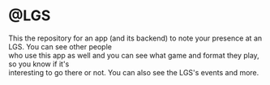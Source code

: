 <h1>@LGS</h1>

<p>This the repository for an app (and its backend) to note your presence at an LGS. You can see other people <br>
who use this app as well and you can see what game and format they play, so you know if it's <br>
interesting to go there or not. You can also see the LGS's events and more.</p>